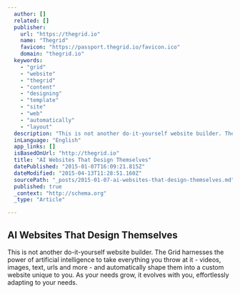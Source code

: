 ```yaml
---
  author: []
  related: []
  publisher: 
    url: "https://thegrid.io"
    name: "Thegrid"
    favicon: "https://passport.thegrid.io/favicon.ico"
    domain: "thegrid.io"
  keywords: 
    - "grid"
    - "website"
    - "thegrid"
    - "content"
    - "designing"
    - "template"
    - "site"
    - "web"
    - "automatically"
    - "layout"
  description: "This is not another do-it-yourself website builder. The Grid harnesses the power of artificial intelligence to take everything you throw at it - videos, images, text, urls and more - and automatically shape them into a custom website unique to you. As your needs grow, it evolves with you, effortlessly adapting to your needs."
  inLanguage: "English"
  app_links: []
  isBasedOnUrl: "http://thegrid.io"
  title: "AI Websites That Design Themselves"
  datePublished: "2015-01-07T16:09:21.815Z"
  dateModified: "2015-04-13T11:28:51.160Z"
  sourcePath: "_posts/2015-01-07-ai-websites-that-design-themselves.md"
  published: true
  _context: "http://schema.org"
  _type: "Article"

---
```

<article style=""><h1>AI Websites That Design Themselves</h1><p>This is not another do-it-yourself website builder. The Grid harnesses the power of artificial intelligence to take everything you throw at it - videos, images, text, urls and more - and automatically shape them into a custom website unique to you. As your needs grow, it evolves with you, effortlessly adapting to your needs.</p></article>